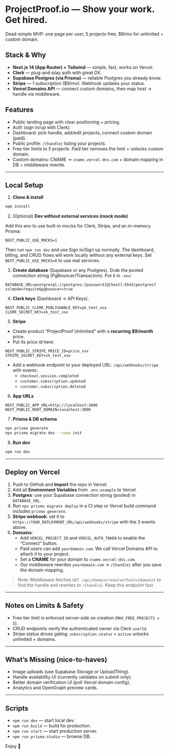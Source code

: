 # ProjectProof.io — Show your work. Get hired.

Dead-simple MVP: one page per user, 5 projects free, $9/mo for unlimited + custom domain.

## Stack & Why

- **Next.js 14 (App Router) + Tailwind** — simple, fast, works on Vercel.
- **Clerk** — plug-and-play auth with great DX.
- **Supabase Postgres (via Prisma)** — reliable Postgres you already know.
- **Stripe** — 1 subscription ($9/mo). Webhook updates your status.
- **Vercel Domains API** — connect custom domains, then map host → handle via middleware.

## Features

- Public landing page with clear positioning + pricing.
- Auth (sign in/up with Clerk).
- Dashboard: pick handle, add/edit projects, connect custom domain (paid).
- Public profile: `/{handle}` listing your projects.
- Free tier limits to 5 projects. Paid tier removes the limit + unlocks custom domain.
- Custom domains: CNAME → `cname.vercel-dns.com` + domain mapping in DB + middleware rewrite.

---

## Local Setup

1) **Clone & install**

```bash
npm install
```

2) (Optional) **Dev without external services (mock mode)**

Add this env to use built-in mocks for Clerk, Stripe, and an in-memory Prisma:

```
NEXT_PUBLIC_USE_MOCKS=1
```

Then run `npm run dev` and use Sign in/Sign up normally. The dashboard, billing, and CRUD flows will work locally without any external keys. Set `NEXT_PUBLIC_USE_MOCKS=0` to use real services.

3) **Create database** (Supabase or any Postgres). Grab the pooled connection string (PgBouncer/Transaction). Put it in `.env`:

```
DATABASE_URL=postgresql://postgres:[password]@[host]:6543/postgres?sslmode=require&pgbouncer=true
```

4) **Clerk keys** (Dashboard → API Keys).

```
NEXT_PUBLIC_CLERK_PUBLISHABLE_KEY=pk_test_xxx
CLERK_SECRET_KEY=sk_test_xxx
```

5) **Stripe**

- Create product “ProjectProof Unlimited” with a **recurring $9/month** price.
- Put its price id here:

```
NEXT_PUBLIC_STRIPE_PRICE_ID=price_xxx
STRIPE_SECRET_KEY=sk_test_xxx
```

- Add a webhook endpoint to your deployed URL: `/api/webhooks/stripe` with events:
  - `checkout.session.completed`
  - `customer.subscription.updated`
  - `customer.subscription.deleted`

6) **App URLs**

```
NEXT_PUBLIC_APP_URL=http://localhost:3000
NEXT_PUBLIC_ROOT_DOMAIN=localhost:3000
```

7) **Prisma & DB schema**

```bash
npx prisma generate
npx prisma migrate dev --name init
```

8) **Run dev**

```bash
npm run dev
```

---

## Deploy on Vercel

1) Push to GitHub and **Import** the repo in Vercel.
2) Add all **Environment Variables** from `.env.example` to Vercel.
3) **Postgres**: use your Supabase connection string (pooled) in `DATABASE_URL`.
4) Run `npx prisma migrate deploy` in a CI step or Vercel build command includes `prisma generate`.
5) **Stripe webhook**: set it to `https://YOUR_DEPLOYMENT_URL/api/webhooks/stripe` with the 3 events above.
6) **Domains**:
   - Add `VERCEL_PROJECT_ID` and `VERCEL_AUTH_TOKEN` to enable the “Connect” button.
   - Paid users can add `yourdomain.com`. We call Vercel Domains API to attach it to your project.
   - Set a **CNAME** for your domain to `cname.vercel-dns.com`.
   - Our middleware rewrites `yourdomain.com` → `/{handle}` after you save the domain mapping.

> Note: Middleware fetches `GET /api/domain/resolve?host={domain}` to find the handle and rewrites to `/{handle}`. Keep this endpoint fast.

---

## Notes on Limits & Safety

- Free tier limit is enforced server-side on creation (`MAX_FREE_PROJECTS = 5`).
- CRUD endpoints verify the authenticated owner via Clerk `userId`.
- Stripe status drives gating: `subscription.status` = `active` unlocks unlimited + domains.

---

## What’s Missing (nice-to-haves)

- Image uploads (use Supabase Storage or UploadThing).
- Handle availability UI (currently validates on submit only).
- Better domain verification UI (poll Vercel domain config).
- Analytics and OpenGraph preview cards.

---

## Scripts

- `npm run dev` — start local dev.
- `npm run build` — build for production.
- `npm run start` — start production server.
- `npm run prisma:studio` — browse DB.

Enjoy 🚀
